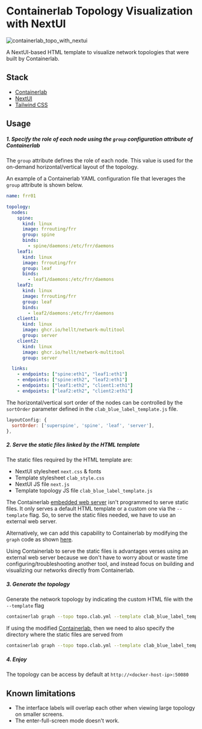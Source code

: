 # Containerlab Topology Visualization with NextUI

![containerlab_topo_with_nextui](https://raw.githubusercontent.com/ahmedalodhari/Containerlab_NextUI_Template/main/containerlab_topo_with_nextui.gif)

A NextUI-based HTML template to visualize network topologies that were built by Containerlab.

## Stack 

- [Containerlab](https://containerlab.srlinux.dev/)
- [NextUI](https://developer.cisco.com/site/neXt/)
- [Tailwind CSS](https://tailwindcss.com/)

## Usage

##### 1. Specify the role of each node using the `group` configuration attribute of Containerlab

The `group` attribute defines the role of each node. This value is used for the on-demand horizontal/vertical layout of the topology.

An example of a Containerlab YAML configuration file that leverages the `group` attribute is shown below.

```yaml
name: frr01

topology:
  nodes:
    spine:
      kind: linux
      image: frrouting/frr
      group: spine
      binds:
        - spine/daemons:/etc/frr/daemons
    leaf1:
      kind: linux
      image: frrouting/frr
      group: leaf
      binds:
        - leaf1/daemons:/etc/frr/daemons
    leaf2:
      kind: linux
      image: frrouting/frr
      group: leaf
      binds:
        - leaf2/daemons:/etc/frr/daemons
    client1:
      kind: linux
      image: ghcr.io/hellt/network-multitool
      group: server
    client2:
      kind: linux
      image: ghcr.io/hellt/network-multitool
      group: server

  links:
    - endpoints: ["spine:eth1", "leaf1:eth1"]
    - endpoints: ["spine:eth2", "leaf2:eth1"]
    - endpoints: ["leaf1:eth2", "client1:eth1"]
    - endpoints: ["leaf2:eth2", "client2:eth1"] 
```

The horizontal/vertical sort order of the nodes can be controlled by the `sortOrder` parameter defined in the `clab_blue_label_template.js` file.

```javascript
layoutConfig: {
  sortOrder: ['superspine', 'spine', 'leaf', 'server'],
},
```

##### 2. Serve the static files linked by the HTML template

The static files required by the HTML template are: 

- NextUI stylesheet `next.css` & fonts
- Template stylesheet `clab_style.css`
- NextUI JS file `next.js` 
- Template topology JS file `clab_blue_label_template.js`

The Containerlab [embedded web server](https://pkg.go.dev/net/http) isn't programmed to serve static files. It only serves a default HTML template or a custom one via the `--template` flag. So, to serve the static files needed, we have to use an external web server. 

Alternatively, we can add this capability to Containerlab by modifying the `graph` code as shown [here](https://github.com/srl-labs/containerlab/compare/main...ahmedalodhari:graph-serve-static-files). 

Using Containerlab to serve the static files is advantages verses using an external web server because we don't have to worry about or waste time configuring/troubleshooting another tool, and instead focus on building and visualizing our networks directly from Containerlab.  

##### 3. Generate the topology

Generate the network topology by indicating the custom HTML file with the `--template` flag

```bash
containerlab graph --topo topo.clab.yml --template clab_blue_label_template.html 
```

If using the modified [Containerlab](https://github.com/srl-labs/containerlab/compare/main...ahmedalodhari:graph-serve-static-files), then we need to also specify the directory where the static files are served from

```bash
containerlab graph --topo topo.clab.yml --template clab_blue_label_template.html --static-dir ./assets
```

##### 4.  Enjoy

The topology can be access by default at `http://<docker-host-ip>:50080`

## Known limitations

- The interface labels will overlap each other when viewing large topology on smaller screens.
- The enter-full-screen mode doesn't work.
